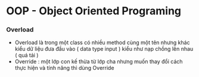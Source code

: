 # OOP - Object Oriented Programing 
### Overload
- Overload là trong một class có nhiều method cùng một tên nhưng khác kiểu dữ liệu đưa đầu vào  ( data type input )
kiểu như nạp chồng lên nhau ( quá tải ) 
- Override : một lớp con kế thừa từ lớp cha nhưng muốn thay đổi cách thực  hiện và tính năng thì dùng Override
